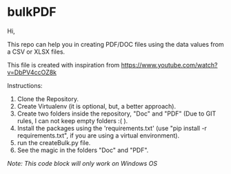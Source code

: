 # bulkPDF

Hi,

This repo can help you in creating PDF/DOC files using the data values from a CSV or XLSX files.

This file is created with inspiration from https://www.youtube.com/watch?v=DbPV4ccOZ8k

Instructions:

1. Clone the Repository.
2. Create Virtualenv (it is optional, but, a better approach).
3. Create two folders inside the repository, "Doc" and "PDF" (Due to GIT rules, I can not keep empty folders :( ).
4. Install the packages using the 'requirements.txt' (use "pip install -r requirements.txt", if you are using a virtual environment).
5. run the createBulk.py file.
6. See the magic in the folders "Doc" and "PDF".

_Note: This code block will only work on Windows OS_

